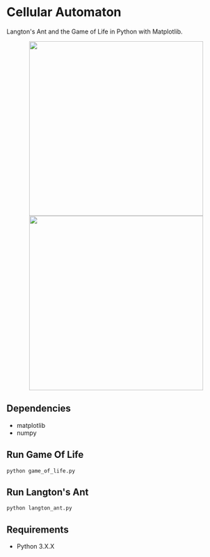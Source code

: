 # Cellular Automaton
Langton's Ant and the Game of Life in Python with Matplotlib.

<p align="center">
  <img src="https://github.com/JimPavan/cellular-automaton/blob/master/screenshots/gof.gif" width="400"/>
  <img src="https://github.com/JimPavan/cellular-automaton/blob/master/screenshots/ant.gif" width="400"/>
</p>

## Dependencies
- matplotlib
- numpy

## Run Game Of Life
```
python game_of_life.py
```

## Run Langton's Ant
```
python langton_ant.py
```

## Requirements
- Python 3.X.X
